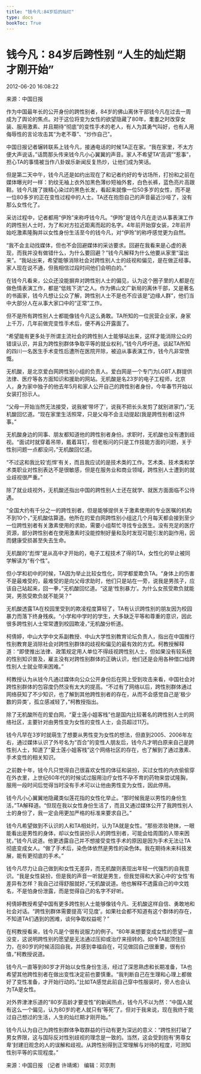 ```yaml
---
title: "钱今凡:84岁后的灿烂"
type: docs
bookToc: True
---
```



# 钱今凡：84岁后跨性别 “人生的灿烂期才刚开始”

2012-06-20 16:08:22

来源：中国日报

作为中国最年长的公开身份的跨性别者，84岁的佛山离休干部钱今凡在过去一周成为了舆论的焦点。对于这位将变为女性的欲望隐藏了80年，耄耋之时改穿女装、服用激素、并且期待“彻底”的变性手术的老人，有人为其勇气叫好，也有人用侮辱性的言论攻击其“为老不尊”、“炒作自己”。

中国日报记者辗转联系上钱今凡，接通电话的时候TA正在家。“我在家里，不太方便大声说话，”话筒那头传来钱今凡小心翼翼的声音。家人不希望TA“高调”“惹事”，担心TA的事情被当作八卦娱乐新闻反复热炒，让他们成为笑话。

但是第二天中午，钱今凡还是如约出现在了和记者约好的专访场所，打扮和之前在媒体曝光时一样：豹纹无袖上衣外加黑色薄纱短袖外套，白色长裤，蓝色亮片高跟鞋。钱今凡拨了拨精心染过的黑色长发，看起来就像一位50多岁的女性，而不是一位80多岁的正在变性过程中的人士。TA还在抱怨自己的声音最近沙哑了，没有那么女性化了。

采访过程中，记者都用“伊玲”来称呼钱今凡。“伊玲”是钱今凡在走访从事表演工作的跨性别人士时，为了和对方拉近距离而起的名字。4年前开始穿女装，2年前开始吃激素隆胸并以女性身份生活至今的钱今凡，对“伊玲”的称呼感觉更为自然。

“我不会主动找媒体，但也不会回避媒体的采访要求。回避在我看来是心虚的表现，而我并没有做错什么，为什么要回避？”钱今凡解释为什么他要从家里“溜出来”。“我站出来，希望能够消除社会对跨性别人士的歧视和偏见，是在做正经事。家人现在说不通，但我相信过段时间他们会明白的。”

在钱今凡看来，公众还没能摒弃对跨性别人士的偏见，认为这个圈子里的人都是在做色情表演工作，都是“低贱下流”之人。作为佛山文广新局的离休干部，又是著名的书画家，钱今凡想让公众了解，跨性别人士不是也不应该是“边缘人群”，他们当中大部分人在从事大家口中的“正常”工作。

但不是所有跨性别人士都能像钱今凡这么勇敢。TA所知的一位民营企业家，身家上千万，几年前做完变性手术后，便不再公开露面了。

“希望能有更多处于所谓主流社会的跨性别人士能够站出来，这样才能消除公众的错误认识，并且为跨性别群体争取平等的就业权利，”钱今凡呼吁道。谈起TA所知的四川一名医生手术变性后遭所在医院开除，被迫从事表演工作，钱今凡非常愤慨。

无机酸，是北京爱白网跨性别小组的负责人。爱白网是一个专门为LGBT人群提供法律、医疗等各方面知识和援助的网站。无机酸是名23岁的电子工程师，北京人，身为家中独子的他去年5月和家人公开自己的跨性别者身份，今年春节开始以女装打扮示人。

“父母一开始当然无法接受，说我被‘带坏了’，说我不把长头发剪了就别进家门，”无机酸回忆道。“现在家里生活照常，只是父母不会主动提起(我是跨性别者)这件事。”

无机酸身边的同事、朋友都知道他的跨性别者身份。求职时，无机酸也没有遭到歧视。“面试时就穿着吊带，戴着耳钉，但老板问的只是工作技能方面的问题，关于性别问题一点都没问，”无机酸回忆道。

“不过这和我比较‘彪悍’有关，而且我应试的是技术类的工作。艺术类、技术类和学术类职业对性别表达不是很敏感，但是在服务业和商业领域，跨性别人士遭到的就业歧视很严重。”

除了就业歧视外，无机酸还指出中国的跨性别人士还在就学、就医方面面临不公待遇。

“全国大约有千分之一的跨性别者，但是能够提供关于激素使用的专业医嘱的机构不到10个，”无机酸估算道。他所在的爱白网跨性别小组这几个月每天都会接到至少一位跨性别者有关激素使用的求助，需要小组帮忙寻找专业医生。没有充足的医疗资源，部分跨性别者在使用激素时没能控制好量和及时发现可能引发的副作用，因而健康受损甚至失去生命。

无机酸的“彪悍”是从高中才开始的，电子工程技术了得的TA，女性化的举止被同学解读为“有个性”。

但小学和初中的时候，TA因为举止比较女性化，同学都爱欺负TA。“身体上的伤害不是最难受的，最难受的是向父母求助时，他们只是站在一旁，说我是男孩子，应该自己站起来，回一拳，”无机酸回忆道。“这是‘性别暴力’。为什么女孩受欺负就能哭，男孩受欺负就不能哭？”

无机酸透露TA在校园里受到的欺凌程度算轻了，TA有认识跨性别的朋友因为校园暴力而落下终身残疾。“小学和中学时的学生，大多缺乏平等和尊重的意识，因此很多跨性别人士常常遭到校园欺凌，”无机酸分析道。

柯倩婷，中山大学中文系副教授、中山大学性别教育论坛负责人，指出在中国推行性别教育是消除社会对跨性别群体的歧视和偏见的最有效的方式。柯教授解释道：“即使推出法律、政策规定用人单位不得歧视跨性别人士，但如果没有较系统的性别知识普及，雇主没有对跨性别群体的正确认识，他们还是会用各种借口给跨性别人士就业带来困难。”

柯教授认为从钱今凡通过媒体向公众公开身份后在网上受到攻击来看，中国社会对跨性别群体的包容度仍然没有太大的提高。“不过有了网络以后，跨性别群体通过网络获知了不少知识，也了解到其他跨性别者的存在，从而不会感觉自己是‘极少数的异类’，孤立感减轻了，”柯教授指出。

除了无机酸所在的爱白网，“夏士莲小姐客栈”也是国内比较著名的跨性别人士的网络社区，主要针对由男性变为女性的变性人士，会员超过11万。

钱今凡早在3岁时就萌生了想要从男性变为女性的想法，但直到2005、2006年左右，通过媒体认识了外号名为“百合”的变性人朋友后，钱今凡才明白原来自己是跨性别人士，知道了“夏士莲小姐客栈”这个网络社区的存在，也了解到了通过激素、手术变性的相关知识。

之前数十年，钱今凡只觉得自己很喜欢女性的体征和装扮，买过女性的内衣偷偷穿在外衣里，上世纪60年代的时候试过服用治疗女性不孕不育的药物来尝试隆胸，服用一段时间后觉得当时没有手术可以让他由男性变为女性，因此停用。

钱今凡小心翼翼地隐藏类似莲花指的女性化举止。“那时候我是以男性的身份生活，”TA解释道。“但现在我以女性身份生活了，而且又通过媒体公开了我跨性别人士的身份了，我一定会用更加严格的标准来要求自己。”

钱今凡希望做到不认识的人和TA相处时，认为TA就是女性。“那些浓妆艳抹，一眼能看出是男性的身体，却以女性装扮示人的跨性别者，可能会给周围的人带来困扰，”钱今凡说道。他更透露自己并不想接受变性手术的原因是因为手术无法让TA彻底变成女人。“做了手术后，染色体依然是男性的染色体。我在期待未来科技发展，能有更彻底的手术。”

钱今凡尽力让自己做到和女性无差异，而无机酸则表现出年轻一代强烈的自我意识。“我是女性装扮，但是我的声音一听就是男生，但我觉得和大家心中的‘女性’有差异有怎样？我自己过得舒服就好，”无机酸说道。他也解释不透露自己的中文姓名，不是怕身份泄露，而是觉得自己的名字不好听。

柯倩婷教授希望中国有更多跨性别人士能够像钱今凡、无机酸这样自信、勇敢地和社会对话。“跨性别群体需要提高‘可见度’。如果社会都不知道有这个群体的存在，不知道TA们遇到的困难，谈何争取权益呢？”

在柯教授看来，钱今凡是个很有说服力的例子。“80年来想要变成女性的愿望一直没变，这说明跨性别的愿望是无法通过压抑或治疗来扭转的。如今TA能顶住压力，在80岁的时候活回自我，并感到幸福自在，可见做回自己很重要，很有价值，”柯教授说道。

钱今凡一直等到80岁才开始以女性身份生活，经过了深思熟虑和长期准备，TA也希望其他跨性别者在做出变性决定前也要慎重。“我判断自己在生理和心理上都做好了变性准备，才开始行动的。”比如TA感觉此前自己穿中性服装时，旁人也会认为TA是女性。

对外界津津乐道的“80岁高龄才要变性”的新闻热点，钱今凡不以为然：“中国人就有这么一个偏见，认为80岁的老人就只有‘等死’了。但对于我来说，现在我终于能过自己想过的生活，人生的灿烂期才刚开始。”

钱今凡认为自己为跨性别群体争取群益的行动有更为深远的意义：“跨性别打破了男女界限，这与国际反对性别歧视的理念是一致的。当然，这会受到抱有‘男尊女卑’封建旧观念的人的误解和歧视。从跨性别得到正常理解与对待的程度，可测知性别平等的实现程度。”

 

来源：中国日报 （记者 许靖烯） 编辑：邓京荆